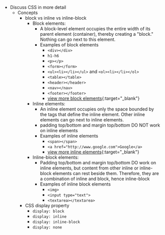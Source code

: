 * Discuss CSS in more detail
  + Concepts
    + block vs inline vs inline-block
        + Block elements:
            + A block-level element occupies the entire width of its parent element (container), thereby creating a "block." Nothing can go next to this element.
            + Examples of block elements
                + `<div></div>`
                + `h1-h6`
                + `<p></p>`
                + `<form></form>`
                + `<ul><li></li></ul>` and `<ol><li></li></ol>`
                + `<table></table>`
                + `<header></header>`
                + `<nav></nav>`
                + `<footer></footer>`
                + [view more block elements](https://developer.mozilla.org/en-US/docs/Web/HTML/Block-level_elements){:target="_blank"}
        + Inline elements:
            + An inline element occupies only the space bounded by the tags that define the inline element. Other inline elements can go next to inline elements.
            + padding top/bottom and margin top/bottom DO NOT work on inline elements
            + Examples of inline elements
                + `<span></span>`
                + `<a href="http://www.google.com">Google</a>`
                + [view more inline elements](https://developer.mozilla.org/en-US/docs/Web/HTML/Inline_elements){:target="_blank"}
        + Inline-block elements:
            + Padding top/bottom and margin top/bottom DO   work on inline elements, but content from other inline or inline-block elements can rest beside them. Therefore, they are a combination of inline and block, hence inline-block
            + Examples of inline block elements
                + `<img>`
                + `<input type="text">`
                + `<textarea></textarea>`
    + CSS display property
        + `display: block`
        + `display: inline`
        + `display: inline-block`
        + `display: none`
